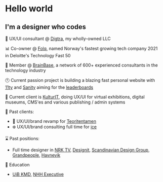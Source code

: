 # Hello world
## I'm a designer who codes

💼 UX/UI consultant @ [Digtra](https://digtra.io), my wholly-owned LLC

📊 Co-owner @ [Folq](https://github.com/folq), named Norway's fastest growing tech company 2021 in Deloitte's Technology Fast 50

🧠 Member @ [BrainBase](https://www.brainbase.no/), a network of 600+ experienced consultants in the technology industry

🕚️ Current passion project is building a blazing fast personal website with [11ty](https://github.com/11ty/eleventy) and [Sanity](https://github.com/sanity-io) aiming for the [leaderboards](https://www.11ty.dev/speedlify/)

📂 Current client is [KulturIT](https://github.com/KulturIT), doing UX/UI for virtual exhibitions, digital museums, CMS'es and various publishing / admin systems

📁 Past clients:

- 🚗 UX/UI/brand revamp for [Teoritentamen](https://teoritentamen.no)
- ❄️ UX/UI/brand consulting full time for [ice](https://ice.no)

⌛️ Past positions:

- Full time designer in [NRK TV](https://tv.nrk.no), [Designit](https://designit.no), [Scandinavian Design Group](https://sdg.no), [Grandpeople](http://grandpeople.no), [Havnevik](https://havnevik.no)

🏫 Education

- [UiB KMD](https://kmd.uib.no/no/studier/institutt-for-design), [NHH Executive](https://www.nhh.no/en/executive/)
